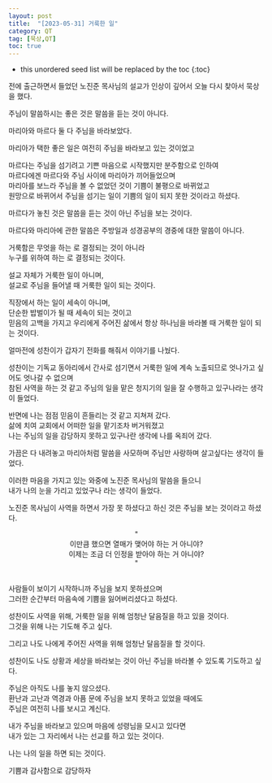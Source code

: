 ```yaml
---
layout: post
title:  "[2023-05-31] 거룩한 일"
category: QT
tag: [묵상,QT]
toc: true
---
```

* this unordered seed list will be replaced by the toc
{:toc}


전에 출근하면서 들었던 노진준 목사님의 설교가 인상이 깊어서 오늘 다시 찾아서 묵상을 했다.

주님이 말씀하시는 좋은 것은 말씀을 듣는 것이 아니다.

마리아와 마르다 둘 다 주님을 바라보았다.

마리아가 택한 좋은 일은 여전히 주님을 바라보고 있는 것이었고

마르다는 주님을 섬기려고 기쁜 마음으로 시작했지만 분주함으로 인하여 <br/>
마르다에겐 마르다와 주님 사이에 마리아가 끼어들었으며 <br/>
마리아를 보느라 주님을 볼 수 없었던 것이 기쁨이 불평으로 바뀌었고<br/>
원망으로 바뀌어서 주님을 섬기는 일이 기쁨의 일이 되지 못한 것이라고 하셨다.

마르다가 놓친 것은 말씀을 듣는 것이 아닌 주님을 보는 것이다.

마르다와 마리아에 관한 말씀은 주방일과 성경공부의 경중에 대한 말씀이 아니다.

거룩함은 무엇을 하는 로 결정되는 것이 아니라<br/>
누구를 위하여 하는 로 결정되는 것이다.

설교 자체가 거룩한 일이 아니며,<br/>
설교로 주님을 들어낼 때 거룩한 일이 되는 것이다.

직장에서 하는 일이 세속이 아니며,<br/>
단순한 밥벌이가 될 때 세속이 되는 것이고<br/>
믿음의 고백을 가지고 우리에게 주어진 삶에서 항상 하나님을 바라볼 때 거룩한 일이 되는 것이다.

얼마전에 성찬이가 갑자기 전화를 해줘서 이야기를 나눴다.

성찬이는 기독교 동아리에서 간사로 섬기면서 거룩한 일에 계속 노출되므로 엇나가고 싶어도 엇나갈 수 없으며<br/>
참된 사역을 하는 것 같고 주님의 일을 맡은 청지기의 일을 잘 수행하고 있구나라는 생각이 들었다.

반면에 나는 점점 믿음이 흔들리는 것 같고 지쳐져 갔다.<br/>
삶에 치여 교회에서 어떠한 일을 맡기조차 버거워졌고 <br/>
나는 주님의 일을 감당하지 못하고 있구나란 생각에 나를 옥죄어 갔다. 
 
가끔은 다 내려놓고 마리아처럼 말씀을 사모하며 주님만 사랑하며 살고싶다는 생각이 들었다.

이러한 마음을 가지고 있는 와중에 노진준 목사님의 말씀을 들으니 <br/>
내가 나의 눈을 가리고 있었구나 라는 생각이 들었다.

노진준 목사님이 사역을 하면서 가장 못 하셨다고 하신 것은 주님을 보는 것이라고 하셨다.

<div align="center">
"<br/>
이만큼 했으면 열매가 맺어야 하는 거 아니야?<br/>
이제는 조금 더 인정을 받아야 하는 거 아니야?<br/>
"
<div align="center">
</div>

</div>

<br/>

사람들이 보이기 시작하니까 주님을 보지 못하셨으며<br/>
그러한 순간부터 마음속에 기쁨을 잃어버리셨다고 하셨다.

성찬이도 사역을 위해, 거룩한 일을 위해 엄청난 달음질을 하고 있을 것이다.<br/>
그것을 위해 나는 기도해 주고 싶다.

그리고 나도 나에게 주어진 사역을 위해 엄청난 달음질을 할 것이다.

성찬이도 나도 상황과 세상을 바라보는 것이 아닌 주님을 바라볼 수 있도록 기도하고 싶다.

주님은 아직도 나를 놓지 않으셨다.<br/>
환난과 고난과 역경과 아픔 문에 주님을 보지 못하고 있었을 때에도<br/>
주님은 여전히 나를 보시고 계신다.

내가 주님을 바라보고 있으며 마음에 성령님을 모시고 있다면<br/>
내가 있는 그 자리에서 나는 선교를 하고 있는 것이다.

나는 나의 일을 하면 되는 것이다.

기쁨과 감사함으로 감당하자
